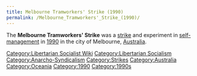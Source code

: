 ```yaml
---
title: Melbourne Tramworkers' Strike (1990)
permalink: /Melbourne_Tramworkers'_Strike_(1990)/
---
```


The **Melbourne Tramworkers' Strike** was a
[strike](List_of_Strikes "wikilink") and experiment in
[self-management](Workers'_Self-Management "wikilink") in
[1990](Timeline_of_Libertarian_Socialism_in_Oceania "wikilink") in the
city of Melbourne, [Australia](Commonwealth_of_Australia "wikilink").

[Category:Libertarian Socialist
Wiki](Category:Libertarian_Socialist_Wiki "wikilink")
[Category:Libertarian
Socialism](Category:Libertarian_Socialism "wikilink")
[Category:Anarcho-Syndicalism](Category:Anarcho-Syndicalism "wikilink")
[Category:Strikes](Category:Strikes "wikilink")
[Category:Australia](Category:Australia "wikilink")
[Category:Oceania](Category:Oceania "wikilink")
[Category:1990](Category:1990 "wikilink")
[Category:1990s](Category:1990s "wikilink")